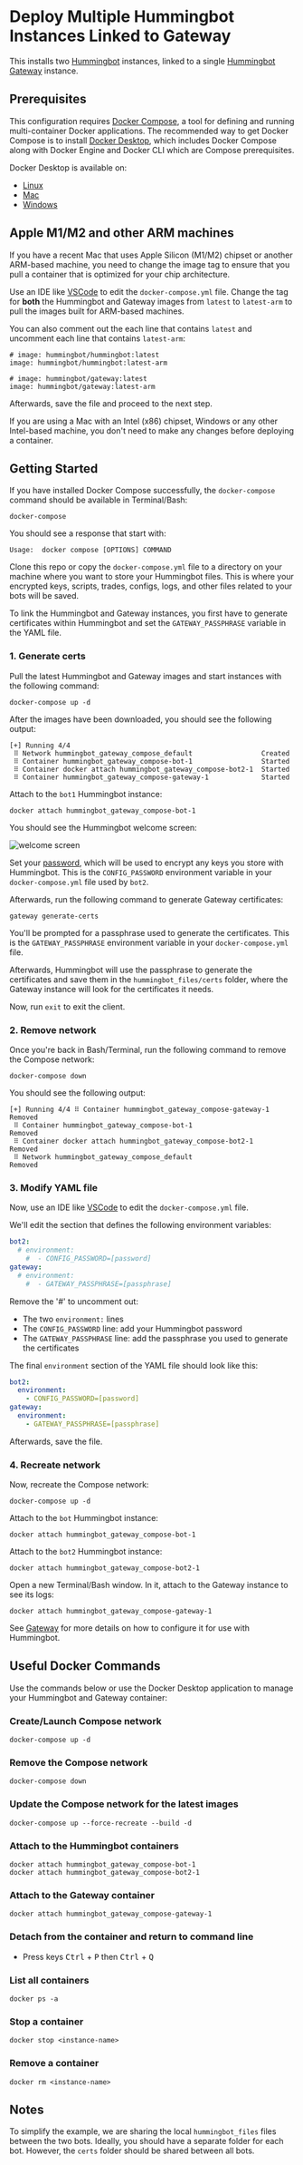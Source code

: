 # Deploy Multiple Hummingbot Instances Linked to Gateway

This installs two [Hummingbot](https://github.com/hummingbot/hummingbot) instances, linked to a single [Hummingbot Gateway](https://github.com/hummingbot/gateway) instance.

## Prerequisites

This configuration requires [Docker Compose](https://docs.docker.com/compose/), a tool for defining and running multi-container Docker applications. The recommended way to get Docker Compose is to install [Docker Desktop](https://www.docker.com/products/docker-desktop/), which includes Docker Compose along with Docker Engine and Docker CLI which are Compose prerequisites.

Docker Desktop is available on:

* [Linux](https://docs.docker.com/desktop/install/linux-install/)
* [Mac](https://docs.docker.com/desktop/install/mac-install/)
* [Windows](https://docs.docker.com/desktop/install/windows-install/)


## Apple M1/M2 and other ARM machines

If you have a recent Mac that uses Apple Silicon (M1/M2) chipset or another ARM-based machine, you need to change the image tag to ensure that you pull a container that is optimized for your chip architecture. 

Use an IDE like [VSCode](https://code.visualstudio.com/) to edit the `docker-compose.yml` file. Change the tag for **both** the Hummingbot and Gateway images from `latest` to `latest-arm` to pull the images built for ARM-based machines. 

You can also comment out the each line that contains `latest` and uncomment each line that contains `latest-arm`:
```
# image: hummingbot/hummingbot:latest
image: hummingbot/hummingbot:latest-arm

# image: hummingbot/gateway:latest
image: hummingbot/gateway:latest-arm
```

Afterwards, save the file and proceed to the next step.

If you are using a Mac with an Intel (x86) chipset, Windows or any other Intel-based machine, you don't need to make any changes before deploying a container.

## Getting Started

If you have installed Docker Compose successfully, the `docker-compose` command should be available in Terminal/Bash:
```
docker-compose
```

You should see a response that start with:
```
Usage:  docker compose [OPTIONS] COMMAND
```

Clone this repo or copy the `docker-compose.yml` file to a directory on your machine where you want to store your Hummingbot files. This is where your encrypted keys, scripts, trades, configs, logs, and other files related to your bots will be saved.

To link the Hummingbot and Gateway instances, you first have to generate certificates within Hummingbot and set the `GATEWAY_PASSPHRASE` variable in the YAML file.

### 1. Generate certs

Pull the latest Hummingbot and Gateway images and start instances with the following command:
```
docker-compose up -d
```

After the images have been downloaded, you should see the following output:
```
[+] Running 4/4
 ⠿ Network hummingbot_gateway_compose_default                 Created
 ⠿ Container hummingbot_gateway_compose-bot-1                 Started
 ⠿ Container docker attach hummingbot_gateway_compose-bot2-1  Started
 ⠿ Container hummingbot_gateway_compose-gateway-1             Started       
```

Attach to the `bot1` Hummingbot instance:
```
docker attach hummingbot_gateway_compose-bot-1
```

You should see the Hummingbot welcome screen:

![welcome screen](../welcome.png)

Set your [password](https://docs.hummingbot.org/operation/password/), which will be used to encrypt any keys you store with Hummingbot. This is the `CONFIG_PASSWORD` environment variable in your `docker-compose.yml` file used by `bot2`.

Afterwards, run the following command to generate Gateway certificates:
```
gateway generate-certs
```

You'll be prompted for a passphrase used to generate the certificates. This is the `GATEWAY_PASSPHRASE` environment variable in your `docker-compose.yml` file.

Afterwards, Hummingbot will use the passphrase to generate the certificates and save them in the `hummingbot_files/certs` folder, where the Gateway instance will look for the certificates it needs.

Now, run `exit` to exit the client. 

### 2. Remove network

Once you're back in Bash/Terminal, run the following command to remove the Compose network:
```
docker-compose down
```

You should see the following output:
```
[+] Running 4/4 ⠿ Container hummingbot_gateway_compose-gateway-1 Removed
 ⠿ Container hummingbot_gateway_compose-bot-1                    Removed
 ⠿ Container docker attach hummingbot_gateway_compose-bot2-1     Removed
 ⠿ Network hummingbot_gateway_compose_default                    Removed
```  

### 3. Modify YAML file

Now, use an IDE like [VSCode](https://code.visualstudio.com/) to edit the `docker-compose.yml` file.

We'll edit the section that defines the following environment variables:
```yaml
bot2:
  # environment:
    #  - CONFIG_PASSWORD=[password]
gateway:
  # environment:
    #  - GATEWAY_PASSPHRASE=[passphrase]
```

Remove the '#' to uncomment out:
 * The two `environment:` lines
 * The `CONFIG_PASSWORD` line: add your Hummingbot password
 * The `GATEWAY_PASSPHRASE` line: add the passphrase you used to generate the certificates

The final `environment` section of the YAML file should look like this:
```yaml
bot2:
  environment:
    - CONFIG_PASSWORD=[password]
gateway:
  environment:
    - GATEWAY_PASSPHRASE=[passphrase]
```

Afterwards, save the file.

### 4. Recreate network

Now, recreate the Compose network:
```
docker-compose up -d
```

Attach to the `bot` Hummingbot instance:
```
docker attach hummingbot_gateway_compose-bot-1
```

Attach to the `bot2` Hummingbot instance:
```
docker attach hummingbot_gateway_compose-bot2-1
```

Open a new Terminal/Bash window. In it, attach to the Gateway instance to see its logs:
```
docker attach hummingbot_gateway_compose-gateway-1
```
See [Gateway](https://docs.hummingbot.org/gateway/) for more details on how to configure it for use with Hummingbot.


## Useful Docker Commands

Use the commands below or use the Docker Desktop application to manage your Hummingbot and Gateway container:

### Create/Launch Compose network
```
docker-compose up -d
```

### Remove the Compose network
```
docker-compose down
```

### Update the Compose network for the latest images
```
docker-compose up --force-recreate --build -d
```

### Attach to the Hummingbot containers
```
docker attach hummingbot_gateway_compose-bot-1
docker attach hummingbot_gateway_compose-bot2-1
```

### Attach to the Gateway container
```
docker attach hummingbot_gateway_compose-gateway-1
```

### Detach from the container and return to command line

* Press keys <kbd>Ctrl</kbd> + <kbd>P</kbd> then <kbd>Ctrl</kbd> + <kbd>Q</kbd>

### List all containers
```
docker ps -a
```

### Stop a container
```
docker stop <instance-name>
```

### Remove a container
```
docker rm <instance-name>
```

## Notes

To simplify the example, we are sharing the local `hummingbot_files` files between the two bots. Ideally, you should have a separate folder for each bot. However, the `certs` folder should be shared between all bots.
